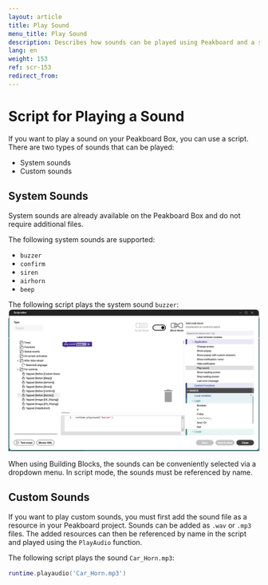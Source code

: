 ```yaml
---
layout: article
title: Play Sound
menu_title: Play Sound
description: Describes how sounds can be played using Peakboard and a script.
lang: en
weight: 153
ref: scr-153
redirect_from:
---
```


# Script for Playing a Sound

If you want to play a sound on your Peakboard Box, you can use a script. There are two types of sounds that can be played:
- System sounds
- Custom sounds

## System Sounds
System sounds are already available on the Peakboard Box and do not require additional files.

The following system sounds are supported:
- `buzzer`
- `confirm`
- `siren`
- `airhorn`
- `beep`

The following script plays the system sound `buzzer`:
![Play sound](/assets/images/scripting/Scripting_Beispiele/play-sound/en-play-sound-script.png)

When using Building Blocks, the sounds can be conveniently selected via a dropdown menu. In script mode, the sounds must be referenced by name.

## Custom Sounds
If you want to play custom sounds, you must first add the sound file as a resource in your Peakboard project. Sounds can be added as `.wav` or `.mp3` files. The added resources can then be referenced by name in the script and played using the `PlayAudio` function.

The following script plays the sound `Car_Horn.mp3`:
```lua
runtime.playaudio('Car_Horn.mp3')
```